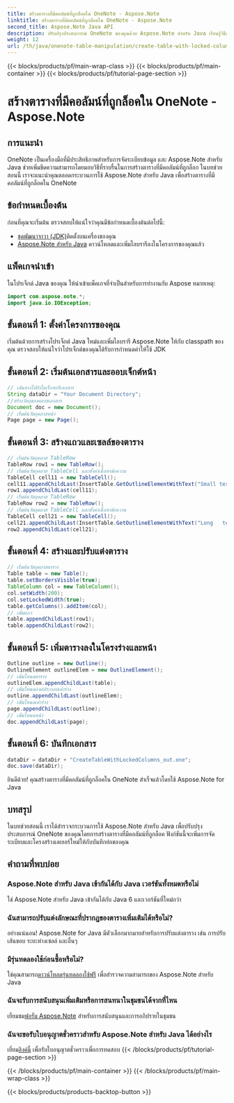 ```yaml
---
title: สร้างตารางที่มีคอลัมน์ที่ถูกล็อคใน OneNote - Aspose.Note
linktitle: สร้างตารางที่มีคอลัมน์ที่ถูกล็อคใน OneNote - Aspose.Note
second_title: Aspose.Note Java API
description: ปรับปรุงประสบการณ์ OneNote ของคุณด้วย Aspose.Note สำหรับ Java เรียนรู้วิธีสร้างตารางที่มีคอลัมน์ที่ถูกล็อกโดยใช้คำแนะนำทีละขั้นตอน ดาวน์โหลดทดลองใช้ฟรีตอนนี้!
weight: 12
url: /th/java/onenote-table-manipulation/create-table-with-locked-columns/
---
```


{{< blocks/products/pf/main-wrap-class >}}
{{< blocks/products/pf/main-container >}}
{{< blocks/products/pf/tutorial-page-section >}}

# สร้างตารางที่มีคอลัมน์ที่ถูกล็อคใน OneNote - Aspose.Note

## การแนะนำ
OneNote เป็นเครื่องมือที่มีประสิทธิภาพสำหรับการจัดระเบียบข้อมูล และ Aspose.Note สำหรับ Java ช่วยเพิ่มขีดความสามารถโดยมอบวิธีที่ราบรื่นในการสร้างตารางที่มีคอลัมน์ที่ถูกล็อก ในบทช่วยสอนนี้ เราจะแนะนำคุณตลอดกระบวนการใช้ Aspose.Note สำหรับ Java เพื่อสร้างตารางที่มีคอลัมน์ที่ถูกล็อคใน OneNote
## ข้อกำหนดเบื้องต้น
ก่อนที่คุณจะเริ่มต้น ตรวจสอบให้แน่ใจว่าคุณมีข้อกำหนดเบื้องต้นต่อไปนี้:
- [ชุดพัฒนาจาวา (JDK)](https://www.oracle.com/java/technologies/javase-downloads.html)ติดตั้งบนเครื่องของคุณ
- [Aspose.Note สำหรับ Java](https://downloads.aspose.com/note/java) ดาวน์โหลดและเพิ่มไลบรารีลงในโครงการของคุณแล้ว
## แพ็คเกจนำเข้า
ในโปรเจ็กต์ Java ของคุณ ให้นำเข้าแพ็คเกจที่จำเป็นสำหรับการทำงานกับ Aspose หมายเหตุ:
```java
import com.aspose.note.*;
import java.io.IOException;
```
## ขั้นตอนที่ 1: ตั้งค่าโครงการของคุณ
เริ่มต้นด้วยการสร้างโปรเจ็กต์ Java ใหม่และเพิ่มไลบรารี Aspose.Note ให้กับ classpath ของคุณ ตรวจสอบให้แน่ใจว่าโปรเจ็กต์ของคุณได้รับการกำหนดค่าให้ใช้ JDK
## ขั้นตอนที่ 2: เริ่มต้นเอกสารและออบเจ็กต์หน้า
```java
// เส้นทางไปยังไดเร็กทอรีเอกสาร
String dataDir = "Your Document Directory";
//สร้างวัตถุของคลาสเอกสาร
Document doc = new Document();
// เริ่มต้นวัตถุคลาสหน้า
Page page = new Page();
```
## ขั้นตอนที่ 3: สร้างแถวและเซลล์ของตาราง
```java
// เริ่มต้นวัตถุคลาส TableRow
TableRow row1 = new TableRow();
// เริ่มต้นวัตถุคลาส TableCell และตั้งค่าเนื้อหาข้อความ
TableCell cell11 = new TableCell();
cell11.appendChildLast(InsertTable.GetOutlineElementWithText("Small text"));
row1.appendChildLast(cell11);
// เริ่มต้นวัตถุคลาส TableRow
TableRow row2 = new TableRow();
// เริ่มต้นวัตถุคลาส TableCell และตั้งค่าเนื้อหาข้อความ
TableCell cell21 = new TableCell();
cell21.appendChildLast(InsertTable.GetOutlineElementWithText("Long   text    with    several   words and    spaces."));
row2.appendChildLast(cell21);
```
## ขั้นตอนที่ 4: สร้างและปรับแต่งตาราง
```java
// เริ่มต้นวัตถุคลาสตาราง
Table table = new Table();
table.setBordersVisible(true);
TableColumn col = new TableColumn();
col.setWidth(200);
col.setLockedWidth(true);
table.getColumns().addItem(col);
// เพิ่มแถว
table.appendChildLast(row1);
table.appendChildLast(row2);
```
## ขั้นตอนที่ 5: เพิ่มตารางลงในโครงร่างและหน้า
```java
Outline outline = new Outline();
OutlineElement outlineElem = new OutlineElement();
// เพิ่มโหนดตาราง
outlineElem.appendChildLast(table);
// เพิ่มโหนดองค์ประกอบเค้าร่าง
outline.appendChildLast(outlineElem);
// เพิ่มโหนดเค้าร่าง
page.appendChildLast(outline);
// เพิ่มโหนดหน้า
doc.appendChildLast(page);
```
## ขั้นตอนที่ 6: บันทึกเอกสาร
```java
dataDir = dataDir + "CreateTableWithLockedColumns_out.one";
doc.save(dataDir);
```
ยินดีด้วย! คุณสร้างตารางที่มีคอลัมน์ที่ถูกล็อคใน OneNote สำเร็จแล้วโดยใช้ Aspose.Note for Java
## บทสรุป
ในบทช่วยสอนนี้ เราได้สำรวจกระบวนการใช้ Aspose.Note สำหรับ Java เพื่อปรับปรุงประสบการณ์ OneNote ของคุณโดยการสร้างตารางที่มีคอลัมน์ที่ถูกล็อค ฟังก์ชันนี้จะเพิ่มการจัดระเบียบและโครงสร้างเลเยอร์ใหม่ให้กับบันทึกย่อของคุณ
## คำถามที่พบบ่อย
### Aspose.Note สำหรับ Java เข้ากันได้กับ Java เวอร์ชันทั้งหมดหรือไม่
ใช่ Aspose.Note สำหรับ Java เข้ากันได้กับ Java 6 และเวอร์ชันที่ใหม่กว่า
### ฉันสามารถปรับแต่งลักษณะที่ปรากฏของตารางเพิ่มเติมได้หรือไม่?
อย่างแน่นอน! Aspose.Note for Java มีตัวเลือกมากมายสำหรับการปรับแต่งตาราง เช่น การปรับเส้นขอบ ระยะห่างเซลล์ และอื่นๆ
### มีรุ่นทดลองใช้ก่อนซื้อหรือไม่?
 ใช่คุณสามารถ[ดาวน์โหลดรุ่นทดลองใช้ฟรี](https://releases.aspose.com/) เพื่อสำรวจความสามารถของ Aspose.Note สำหรับ Java
### ฉันจะรับการสนับสนุนเพิ่มเติมหรือการสนทนาในชุมชนได้จากที่ไหน
 เยี่ยมชม[ฟอรั่ม Aspose.Note](https://forum.aspose.com/c/note/28) สำหรับการสนับสนุนและการอภิปรายในชุมชน
### ฉันจะขอรับใบอนุญาตชั่วคราวสำหรับ Aspose.Note สำหรับ Java ได้อย่างไร
 เยี่ยม[ลิงค์นี้](https://purchase.aspose.com/temporary-license/) เพื่อรับใบอนุญาตชั่วคราวเพื่อการทดสอบ
{{< /blocks/products/pf/tutorial-page-section >}}

{{< /blocks/products/pf/main-container >}}
{{< /blocks/products/pf/main-wrap-class >}}

{{< blocks/products/products-backtop-button >}}
